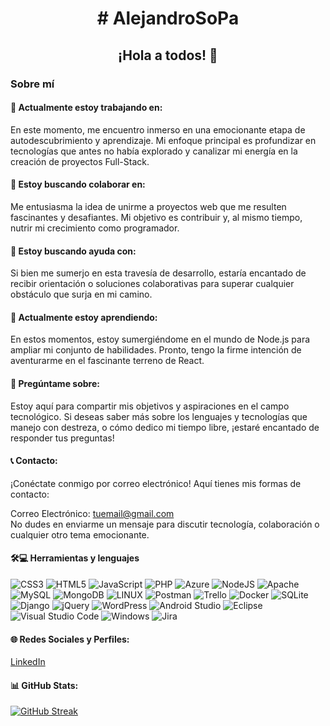 
<div align="center">
<h1># AlejandroSoPa</h1>
<h2>¡Hola a todos! 👋</h2>
</div>

<h3>Sobre mí</h3>
<div align="left">
    <h4>🔭 Actualmente estoy trabajando en:</h4>
    <p>En este momento, me encuentro inmerso en una emocionante etapa de autodescubrimiento y aprendizaje. Mi enfoque principal es profundizar en tecnologías que antes no había explorado y canalizar mi energía en la creación de proyectos Full-Stack.</p>
</div>

<div align="left">
    <h4>👯 Estoy buscando colaborar en:</h4>
    <p>Me entusiasma la idea de unirme a proyectos web que me resulten fascinantes y desafiantes. Mi objetivo es contribuir y, al mismo tiempo, nutrir mi crecimiento como programador.</p>
</div>

<div align="left">
    <h4>🤝 Estoy buscando ayuda con:</h4>
    <p>Si bien me sumerjo en esta travesía de desarrollo, estaría encantado de recibir orientación o soluciones colaborativas para superar cualquier obstáculo que surja en mi camino.</p>
</div>

<div align="left">
    <h4>🌱 Actualmente estoy aprendiendo:</h4>
    <p>En estos momentos, estoy sumergiéndome en el mundo de Node.js para ampliar mi conjunto de habilidades. Pronto, tengo la firme intención de aventurarme en el fascinante terreno de React.</p>
</div>

<div align="left">
    <h4>💬 Pregúntame sobre:</h4>
    <p>Estoy aquí para compartir mis objetivos y aspiraciones en el campo tecnológico. Si deseas saber más sobre los lenguajes y tecnologías que manejo con destreza, o cómo dedico mi tiempo libre, ¡estaré encantado de responder tus preguntas!</p>
</div>

<div align="left">
    <h4>📞 Contacto:</h4>
    <p>¡Conéctate conmigo por correo electrónico! Aquí tienes mis formas de contacto:</p>
    <p>Correo Electrónico: <a href="mailto:alejandrosoldado03@gmail.com">tuemail@gmail.com</a><br>
      No dudes en enviarme un mensaje para discutir tecnología, colaboración o cualquier otro tema emocionante.</p>
</div>

<div id="languages" align="left">
  <h4>🛠️💻 Herramientas y lenguajes</h4>
  <img src="https://img.shields.io/badge/css3-%231572B6.svg?style=for-the-badge&logo=css3&logoColor=white" alt="CSS3">
  <img src="https://img.shields.io/badge/html5-%23E34F26.svg?style=for-the-badge&logo=html5&logoColor=white" alt="HTML5">
  <img src="https://img.shields.io/badge/javascript-%23323330.svg?style=for-the-badge&logo=javascript&logoColor=%23F7DF1E" alt="JavaScript">
  <img src="https://img.shields.io/badge/php-%23777BB4.svg?style=for-the-badge&logo=php&logoColor=white" alt="PHP">
  <img src="https://img.shields.io/badge/azure-%230072C6.svg?style=for-the-badge&logo=azure-devops&logoColor=white" alt="Azure">
  <img src="https://img.shields.io/badge/node.js-6DA55F?style=for-the-badge&logo=node.js&logoColor=white" alt="NodeJS">
  <img src="https://img.shields.io/badge/apache-%23D42029.svg?style=for-the-badge&logo=apache&logoColor=white" alt="Apache">
  <img src="https://img.shields.io/badge/mysql-%2300f.svg?style=for-the-badge&logo=mysql&logoColor=white" alt="MySQL">
  <img src="https://img.shields.io/badge/MongoDB-%234ea94b.svg?style=for-the-badge&logo=mongodb&logoColor=white" alt="MongoDB">
  <img src="https://img.shields.io/badge/Linux-FCC624?style=for-the-badge&logo=linux&logoColor=black" alt="LINUX">
  <img src="https://img.shields.io/badge/Postman-FF6C37?style=for-the-badge&logo=postman&logoColor=white" alt="Postman">
  <img src="https://img.shields.io/badge/Trello-%23026AA7.svg?style=for-the-badge&logo=Trello&logoColor=white" alt="Trello">
  <img src="https://img.shields.io/badge/docker-%230db7ed.svg?style=for-the-badge&logo=docker&logoColor=white" alt="Docker">
  <img src="https://img.shields.io/badge/sqlite-%2307405e.svg?style=for-the-badge&logo=sqlite&logoColor=white" alt="SQLite">
  <img src="https://img.shields.io/badge/django-%23092E20.svg?style=for-the-badge&logo=django&logoColor=white" alt="Django">
  <img src="https://img.shields.io/badge/jquery-%230769AD.svg?style=for-the-badge&logo=jquery&logoColor=white" alt="jQuery">
  <img src="https://img.shields.io/badge/WordPress-%23117AC9.svg?style=for-the-badge&logo=WordPress&logoColor=white" alt="WordPress">
  <img src="https://img.shields.io/badge/Android%20Studio-3DDC84.svg?style=for-the-badge&logo=android-studio&logoColor=white" alt="Android Studio">
  <img src="https://img.shields.io/badge/Eclipse-FE7A16.svg?style=for-the-badge&logo=Eclipse&logoColor=white" alt="Eclipse">
  <img src="https://img.shields.io/badge/Visual%20Studio%20Code-0078d7.svg?style=for-the-badge&logo=visual-studio-code&logoColor=white" alt="Visual Studio Code">
  <img src="https://img.shields.io/badge/Windows-0078D6?style=for-the-badge&logo=windows&logoColor=white" alt="Windows">
  <img src="https://img.shields.io/badge/jira-%230A0FFF.svg?style=for-the-badge&logo=jira&logoColor=white" alt="Jira">
</div>

<div align="left">
    <h4>🌐 Redes Sociales y Perfiles:</h4>
  <p><a href="[link to your LinkedIn profile](https://www.linkedin.com/in/alejandro-soldado-palomino-777b94230/)">LinkedIn</a></p>
</div>

<div align="left">
    <h4>📊 GitHub Stats:</h4>
</div>
<a href="https://git.io/streak-stats">
  <img src="https://streak-stats.demolab.com?user=AlejandroSoPa&theme=tokyonight&hide_border=true" alt="GitHub Streak" />
</a>


